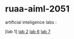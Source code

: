 # ruaa-aiml-2051
artificial inteligence labs :

[lab 1]
[lab 2](https://github.com/ruaanaaz/ruaa-aiml-2051/blob/main/2203a52051_lab2_aiml.ipynb)
[lab 6](https://github.com/ruaanaaz/ruaa-aiml-2051/blob/main/2203a52051_lab6.ipynb)
[lab 7](https://github.com/ruaanaaz/ruaa-aiml-2051/blob/main/2203a52051_lab7.ipynb)

